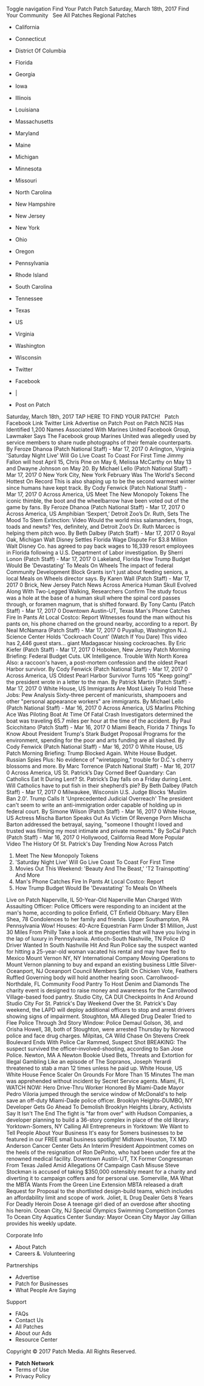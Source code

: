 Toggle navigation Find Your Patch Patch Saturday, March 18th, 2017 Find Your Community   See All Patches Regional Patches

*   California
*   Connecticut
*   District Of Columbia
*   Florida
*   Georgia
*   Iowa
*   Illinois
*   Louisiana
*   Massachusetts
*   Maryland
*   Maine
*   Michigan
*   Minnesota
*   Missouri
*   North Carolina
*   New Hampshire
*   New Jersey
*   New York
*   Ohio
*   Oregon
*   Pennsylvania
*   Rhode Island
*   South Carolina
*   Tennessee
*   Texas
*   US
*   Virginia
*   Washington
*   Wisconsin

*   Twitter
*   Facebook
*   |
*   Post on Patch

Saturday, March 18th, 2017 TAP HERE TO FIND YOUR PATCH!   Patch Facebook Link Twitter Link Advertise on Patch Post on Patch NCIS Has Identified 1,200 Names Associated With Marines United Facebook Group, Lawmaker Says The Facebook group Marines United was allegedly used by service members to share nude photographs of their female counterparts. By Feroze Dhanoa (Patch National Staff) - Mar 17, 2017 0 Arlington, Virginia 'Saturday Night Live' Will Go Live Coast To Coast For First Time Jimmy Fallon will host April 15, Chris Pine on May 6, Melissa McCarthy on May 13 and Dwayne Johnson on May 20. By Michael Lello (Patch National Staff) - Mar 17, 2017 0 New York City, New York February Was The World's Second Hottest On Record This is also shaping up to be the second warmest winter since humans have kept track. By Cody Fenwick (Patch National Staff) - Mar 17, 2017 0 Across America, US Meet The New Monopoly Tokens The iconic thimble, the boot and the wheelbarrow have been voted out of the game by fans. By Feroze Dhanoa (Patch National Staff) - Mar 17, 2017 0 Across America, US Amphibian ‘Sexpert,’ Detroit Zoo’s Dr. Ruth, Sets The Mood To Stem Extinction: Video Would the world miss salamanders, frogs, toads and newts? Yes, definitely, and Detroit Zoo’s Dr. Ruth Marcec is helping them pitch woo. By Beth Dalbey (Patch Staff) - Mar 17, 2017 0 Royal Oak, Michigan Walt Disney Settles Florida Wage Dispute For $3.8 Million Walt Disney Co. has agreed to pay back wages to 16,339 resort employees in Florida following a U.S. Department of Labor investigation. By Sherri Lonon (Patch Staff) - Mar 17, 2017 0 Lakeland, Florida How Trump Budget Would Be 'Devastating' To Meals On Wheels The impact of federal Community Development Block Grants isn't just about feeding seniors, a local Meals on Wheels director says. By Karen Wall (Patch Staff) - Mar 17, 2017 0 Brick, New Jersey Patch News Across America Human Skull Evolved Along With Two-Legged Walking, Researchers Confirm The study focus was a hole at the base of a human skull where the spinal cord passes through, or foramen magnum, that is shifted forward. By Tony Cantu (Patch Staff) - Mar 17, 2017 0 Downtown Austin-UT, Texas Man's Phone Catches Fire In Pants At Local Costco: Report Witnesses found the man without his pants on, his phone charred on the ground nearby, according to a report. By Neal McNamara (Patch Staff) - Mar 17, 2017 0 Puyallup, Washington N.J. Science Center Holds 'Cockroach Count' (Watch If You Dare) This video has 2,446 guest stars… giant Madagascar hissing cockroaches. By Eric Kiefer (Patch Staff) - Mar 17, 2017 0 Hoboken, New Jersey Patch Morning Briefing: Federal Budget Cuts. UK Intelligence. Trouble With North Korea Also: a raccoon's haven, a post-mortem confession and the oldest Pearl Harbor survivor. By Cody Fenwick (Patch National Staff) - Mar 17, 2017 0 Across America, US Oldest Pearl Harbor Survivor Turns 105 "Keep going!" the president wrote in a letter to the man. By Patrick Martin (Patch Staff) - Mar 17, 2017 0 White House, US Immigrants Are Most Likely To Hold These Jobs: Pew Analysis Sixty-three percent of manicurists, shampooers and other "personal appearance workers" are immigrants. By Michael Lello (Patch National Staff) - Mar 16, 2017 0 Across America, US Marlins Pitching Ace Was Piloting Boat At Time Of Fatal Crash Investigators determined the boat was traveling 65.7 miles per hour at the time of the accident. By Paul Scicchitano (Patch Staff) - Mar 16, 2017 0 Miami Beach, Florida 7 Things To Know About President Trump's Stark Budget Proposal Programs for the environment, spending for the poor and arts funding are all slashed. By Cody Fenwick (Patch National Staff) - Mar 16, 2017 0 White House, US Patch Morning Briefing: Trump Blocked Again. White House Budget. Russian Spies Plus: No evidence of "wiretapping," trouble for D.C.'s cherry blossoms and more. By Marc Torrence (Patch National Staff) - Mar 16, 2017 0 Across America, US St. Patrick’s Day Corned Beef Quandary: Can Catholics Eat It During Lent? St. Patrick’s Day falls on a Friday during Lent. Will Catholics have to put fish in their shepherd’s pie? By Beth Dalbey (Patch Staff) - Mar 17, 2017 0 Milwaukee, Wisconsin U.S. Judge Blocks 'Muslim Ban 2.0'. Trump Calls It 'Unprecedented Judicial Overreach' The president can't seem to write an anti-immigration order capable of holding up in federal court. By Simone Wilson (Patch Staff) - Mar 16, 2017 0 White House, US Actress Mischa Barton Speaks Out As Victim Of Revenge Porn Mischa Barton addressed the betrayal, saying, "someone I thought I loved and trusted was filming my most intimate and private moments." By SoCal Patch (Patch Staff) - Mar 16, 2017 0 Hollywood, California Read More Popular Video The History Of St. Patrick's Day Trending Now Across Patch

1.  Meet The New Monopoly Tokens
2.  'Saturday Night Live' Will Go Live Coast To Coast For First Time
3.  Movies Out This Weekend: 'Beauty And The Beast,' 'T2 Trainspotting' And More
4.  Man's Phone Catches Fire In Pants At Local Costco: Report
5.  How Trump Budget Would Be 'Devastating' To Meals On Wheels

Live on Patch Naperville, IL 50-Year-Old Naperville Man Charged With Assaulting Officer: Police Officers were responding to an incident at the man's home, according to police Enfield, CT Enfield Obituary: Mary Ellen Shea, 78 Condolences to her family and friends. Upper Southampton, PA Pennsylvania Wow! Houses: 40-Acre Equestrian Farm Under $1 Million, Just 30 Miles From Philly Take a look at the properties that will have you living in the lap of luxury in Pennsylvania. Antioch-South Nashville, TN Police ID Driver Wanted In South Nashville Hit And Run Police say the suspect wanted for hitting a 25-year-old woman vacated his rental and may have fled to Mexico Mount Vernon NY, NY International Company Moving Operations to Mount Vernon planning to buy and expand an existing business Little Silver-Oceanport, NJ Oceanport Council Members Split On Chicken Vote, Feathers Ruffled Governing body will hold another hearing soon. Carrollwood-Northdale, FL Community Food Pantry To Host Denim and Diamonds The charity event is designed to raise money and awareness for the Carrollwood Village-based food pantry. Studio City, CA DUI Checkpoints In And Around Studio City For St. Patrick's Day Weekend Over the St. Patrick's Day weekend, the LAPD will deploy additional officers to stop and arrest drivers showing signs of impairment. Stoughton, MA Alleged Drug Dealer Tried to Flee Police Through 3rd Story Window: Police Demaul Golson, 36, and Orisha Howell, 38, both of Stoughton, were arrested Thursday by Norwood police and face drug charges. Milpitas, CA Wild Chase On Stevens Creek Boulevard Ends With Police Car Rammed, Suspect Shot BREAKING: The suspect survived the officer-involved-shooting, according to San Jose Police. Newton, MA A Newton Bookie Used Bets, Threats and Extortion for Illegal Gambling Like an episode of The Sopranos, Joseph Yerardi threatened to stab a man 12 times unless he paid up. White House, US White House Fence Scaler On Grounds For More Than 15 Minutes The man was apprehended without incident by Secret Service agents. Miami, FL WATCH NOW: Hero Drive-Thru Worker Honored By Miami-Dade Mayor Pedro Viloria jumped through the service window of McDonald's to help save an off-duty Miami-Dade police officer. Brooklyn Heights-DUMBO, NY Developer Gets Go Ahead To Demolish Brooklyn Heights Library, Activists Say It Isn't The End The fight is "far from over" with Hudson Companies, a developer planning to build a 36-story complex in place of the old library. Yorktown-Somers, NY Calling All Entrepreneurs in Yorktown: We Want to Tell People About Your Business It's easy for Somers businesses to be featured in our FREE small business spotlight! Midtown Houston, TX MD Anderson Cancer Center Gets An Interim President Appointment comes on the heels of the resignation of Ron DePinho, who had been under fire at the renowned medical facility. Downtown Austin-UT, TX Former Congressman From Texas Jailed Amid Allegations Of Campaign Cash Misuse Steve Stockman is accused of taking $350,000 ostensibly meant for a charity and diverting it to campaign coffers and for personal use. Somerville, MA What the MBTA Wants From the Green Line Extension MBTA released a draft Request for Proposal to the shortlisted design-build teams, which includes an affordability limit and scope of work. Joliet, IL Drug Dealer Gets 8 Years For Deadly Heroin Dose A teenage girl died of an overdose after shooting his heroin. Ocean City, NJ Special Olympics Swimming Competition Comes To Ocean City Aquatics Center Sunday: Mayor Ocean City Mayor Jay Gillian provides his weekly update.

Corporate Info

*   About Patch
*   Careers &. Volunteering

Partnerships

*   Advertise
*   Patch for Businesses
*   What People Are Saying

Support

*   FAQs
*   Contact Us
*   All Patches
*   About our Ads
*   Resource Center

Copyright © 2017 Patch Media. All Rights Reserved.

*   **Patch Network**
*   Terms of Use
*   Privacy Policy